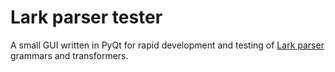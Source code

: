 # Lark parser tester

A small GUI written in PyQt for rapid development and testing of [Lark parser](https://github.com/lark-parser/lark) grammars and transformers.




